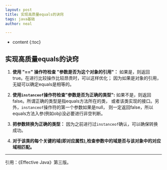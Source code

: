 ```yaml
---
layout: post
title: 实现高质量equals的诀窍
tags: java基础
author: neal

---
```

* content
{:toc}

## 实现高质量equals的诀窍
1. **使用 "==" 操作符检查 "参数是否为这个对象的引用"：**
如果是，则返回true。在进行比较操作比较昂贵时，可以这样优化；
因为如果是对象的引用，无疑可以确定equals是相等的。
2. **使用`instanceof`操作符检查"参数是否为正确的类型":**
如果不是，则返回false。所谓正确的类型是指equals方法所在的类，
或者该类实现的接口。另外，`instanceof`操作符的第一个参数如果是null，
则一定返回false，所以equals方法入参(例如obj)没必要进行非空判断。




3. **把参数转换为正确的类型：**
因为之前进行过`instanceof`确认，可以确保转换成功。
4. **对于该类的每个关键的域(即对应属性),检查参数中的域是否与该对象中的对应域相匹配。**

---
引用：《Effective Java》第三版。



